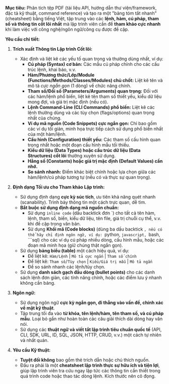 **Mục tiêu:** Phân tích tệp PDF (tài liệu API, hướng dẫn thư viện/framework, đặc tả kỹ thuật, command reference) và tạo ra một "bảng tóm tắt nhanh" (cheatsheet) bằng tiếng Việt, tập trung vào các **lệnh, hàm, cú pháp, tham số và thông tin cốt lõi nhất** mà lập trình viên cần để **tham khảo cực nhanh** khi làm việc với công nghệ/ngôn ngữ/công cụ được đề cập.

**Yêu cầu chi tiết:**

1.  **Trích xuất Thông tin Lập trình Cốt lõi:**
    * Xác định và liệt kê các yếu tố quan trọng và thường dùng nhất, ví dụ:
        * **Cú pháp (Syntax) cơ bản:** Các mẫu cú pháp chính cho các cấu trúc lệnh, khai báo, v.v.
        * **Hàm/Phương thức/Lớp/Module (Functions/Methods/Classes/Modules) chủ chốt:** Liệt kê tên và mô tả *cực ngắn gọn* (1 dòng) về chức năng chính.
        * **Tham số/Đối số (Parameters/Arguments) quan trọng:** Đối với các hàm/lệnh phổ biến, liệt kê tên tham số thiết yếu, kiểu dữ liệu mong đợi, và giá trị mặc định (nếu có).
        * **Lệnh Command-Line (CLI Commands) phổ biến:** Liệt kê các lệnh thường dùng và các tùy chọn (flags/options) quan trọng nhất của chúng.
        * **Ví dụ mã nguồn (Code Snippets) cực ngắn gọn:** Chỉ bao gồm các ví dụ tối giản, minh họa trực tiếp cách sử dụng phổ biến nhất của một hàm/lệnh.
        * **Cấu hình (Configuration) thiết yếu:** Các tham số cấu hình quan trọng nhất hoặc một đoạn cấu hình mẫu tối thiểu.
        * **Kiểu dữ liệu (Data Types) hoặc cấu trúc dữ liệu (Data Structures) cốt lõi** thường xuyên sử dụng.
        * **Hằng số (Constants) hoặc giá trị mặc định (Default Values) cần nhớ.**
        * **So sánh nhanh:** Điểm khác biệt chính hoặc lựa chọn giữa các hàm/lệnh/cú pháp tương tự (nếu có và thực sự quan trọng).

2.  **Định dạng Tối ưu cho Tham khảo Lập trình:**
    * Sử dụng định dạng **cực kỳ súc tích**, ưu tiên khả năng quét nhanh (scanability). Trình bày thông tin một cách trực quan, dễ tìm.
    * **Bắt buộc sử dụng định dạng mã nguồn chuẩn:**
        * Sử dụng `inline code` (dấu backtick đơn \`) cho tất cả tên hàm, lệnh, tham số, biến, kiểu dữ liệu, tên file, giá trị chuỗi cụ thể, v.v. khi đề cập trong văn bản.
        * Sử dụng **Khối mã (Code blocks)** (dùng ba dấu backtick ```, nếu có thể hãy chỉ định ngôn ngữ, ví dụ: ```python, ```javascript, ```bash, ```sql) cho các ví dụ cú pháp nhiều dòng, cấu hình mẫu, hoặc các đoạn mã minh họa (giữ chúng thật ngắn gọn).
    * Sử dụng **bảng biểu (table)** một cách hiệu quả, ví dụ:
        * Để liệt kê: `Hàm/Lệnh` | `Mô tả cực ngắn` | `Tham số chính`
        * Để liệt kê: `Tham số/Tùy chọn` | `Kiểu/Giá trị mẫu` | `Mô tả ngắn`
        * Để so sánh nhanh các lệnh/tùy chọn.
    * Sử dụng **danh sách gạch đầu dòng (bullet points)** cho các danh sách lệnh đơn giản, các tính năng chính, hoặc các điểm lưu ý nhanh không cần bảng.

3.  **Ngôn ngữ:**
    * Sử dụng ngôn ngữ **cực kỳ ngắn gọn, đi thẳng vào vấn đề, chính xác về mặt kỹ thuật**.
    * Tập trung tối đa vào **từ khóa, tên lệnh/hàm, tên tham số, và cú pháp mẫu**. Loại bỏ gần như hoàn toàn các câu giải thích dài dòng hay văn nói.
    * Sử dụng các **thuật ngữ và viết tắt lập trình tiêu chuẩn quốc tế** (API, CLI, SDK, URL, ID, SQL, JSON, HTTP, CRUD, v.v.) một cách tự nhiên và nhất quán.

4.  **Yêu cầu Kỹ thuật:**
    * **Tuyệt đối không** bao gồm thẻ trích dẫn hoặc chú thích nguồn.
    * Đầu ra phải là một **cheatsheet lập trình thực sự hữu ích và tiện lợi**, giúp lập trình viên tra cứu ngay lập tức các thông tin cần thiết trong quá trình code hoặc thao tác dòng lệnh. Kích thước nên cô đọng.